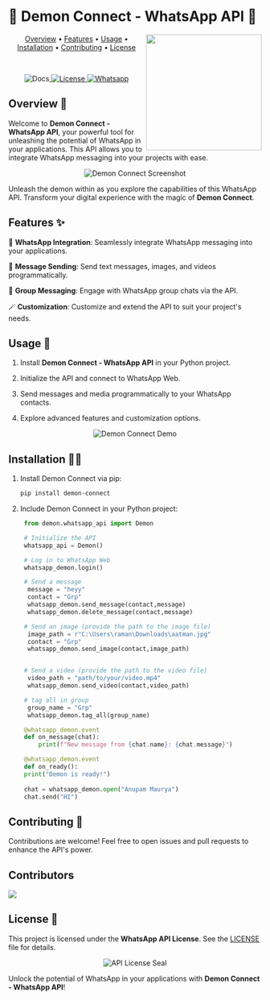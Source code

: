 # 🌟 Demon Connect - WhatsApp API 🌟

<img align='right' src="https://github.com/anupammaurya6767/Demon_connect/blob/main/assets/main.png" width="230">

<p align="center">
  <a href="#Overview">Overview</a> •
  <a href="#Features">Features</a> •
  <a href="#Usage">Usage</a> •
  <a href="#Installation">Installation</a> •
  <a href="#Contributing">Contributing</a> •
  <a href="#License">License</a>
</p>
<br/>
<p align="center">
<img src="https://readthedocs.org/projects/demon_connect/badge/?version=latest" alt="Docs" ><a href="https://demon-connect.readthedocs.io/" /></img>
<img src="https://img.shields.io/github/license/anupammaurya6767/Demon_connect" alt="License" ><a href="#" /></img>
<a href="https://chat.whatsapp.com/FGV7ef4d9tNGtfN8HDvbim"><img src="https://badges.aleen42.com/src/whatsapp.svg" alt="Whatsapp" /></a>
</p>


## Overview 👹

Welcome to **Demon Connect - WhatsApp API**, your powerful tool for unleashing the potential of WhatsApp in your applications. This API allows you to integrate WhatsApp messaging into your projects with ease.

<p align="center">
  <img src="https://github.com/anupammaurya6767/Demon_connect/blob/main/assets/sc1.jpeg" alt="Demon Connect Screenshot">
</p>

Unleash the demon within as you explore the capabilities of this WhatsApp API. Transform your digital experience with the magic of **Demon Connect**.

## Features ✨

📲 **WhatsApp Integration**: Seamlessly integrate WhatsApp messaging into your applications.

📩 **Message Sending**: Send text messages, images, and videos programmatically.

🚀 **Group Messaging**: Engage with WhatsApp group chats via the API.

🪄 **Customization**: Customize and extend the API to suit your project's needs.

## Usage 📱

1. Install **Demon Connect - WhatsApp API** in your Python project.

2. Initialize the API and connect to WhatsApp Web.

3. Send messages and media programmatically to your WhatsApp contacts.

4. Explore advanced features and customization options.

<p align="center">
  <img src="https://github.com/anupammaurya6767/Demon_connect/blob/main/assets/sc2.jpeg" alt="Demon Connect Demo">
</p>

## Installation 🧙‍♂️

1. Install Demon Connect via pip:
   ```bash
   pip install demon-connect
   ```

2. Include Demon Connect in your Python project:
   ```python
    from demon.whatsapp_api import Demon

    # Initialize the API
    whatsapp_api = Demon()

    # Log in to WhatsApp Web
    whatsapp_demon.login()

    # Send a message
     message = "heyy"
     contact = "Grp"
     whatsapp_demon.send_message(contact,message)
     whatsapp_demon.delete_message(contact,message)

    # Send an image (provide the path to the image file)
     image_path = r"C:\Users\raman\Downloads\aatman.jpg"
     contact = "Grp"
     whatsapp_demon.send_image(contact,image_path)


    # Send a video (provide the path to the video file)
     video_path = "path/to/your/video.mp4"
     whatsapp_demon.send_video(contact,video_path)

    # tag all in group
     group_name = "Grp"
     whatsapp_demon.tag_all(group_name)

    @whatsapp_demon.event
    def on_message(chat):
        print(f"New message from {chat.name}: {chat.message}")

    @whatsapp_demon.event
    def on_ready():
    print("Demon is ready!")
  
    chat = whatsapp_demon.open("Anupam Maurya")
    chat.send("HI")

   ```

## Contributing 🌟

Contributions are welcome! Feel free to open issues and pull requests to enhance the API's power.

## Contributors

<!-- ALL-CONTRIBUTORS-LIST:START - Do not remove or modify this section -->
<!-- prettier-ignore-start -->
<!-- markdownlint-disable -->

<!-- markdownlint-restore -->
<!-- prettier-ignore-end -->

<!-- ALL-CONTRIBUTORS-LIST:END -->
<a href="https://github.com/anupammaurya6767/Demon_connect/graphs/contributors">
  <img src="https://contrib.rocks/image?repo=anupammaurya6767/Demon_connect" />
</a>

## License 📜

This project is licensed under the **WhatsApp API License**. See the [LICENSE](LICENSE) file for details.

<p align="center">
  <img src="https://github.com/anupammaurya6767/Demon_connect/blob/main/assets/sc3.jpeg" alt="API License Seal">
</p>

Unlock the potential of WhatsApp in your applications with **Demon Connect - WhatsApp API**!
